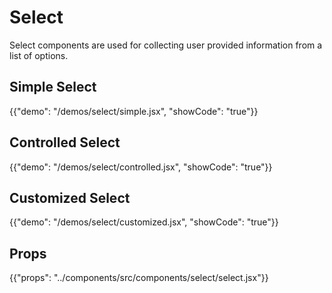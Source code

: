 # Select

Select components are used for collecting user provided information from a list of options.

## Simple Select

{{"demo": "/demos/select/simple.jsx", "showCode": "true"}}

## Controlled Select

{{"demo": "/demos/select/controlled.jsx", "showCode": "true"}}

## Customized Select

{{"demo": "/demos/select/customized.jsx", "showCode": "true"}}

## Props

{{"props": "../components/src/components/select/select.jsx"}}
